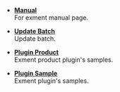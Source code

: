 - **[Manual](https://github.com/exceedone/exment-manual)**  
For exment manual page.

- **[Update Batch](https://github.com/exment-git/batch-update)**  
Update batch.

- **[Plugin Product](https://github.com/exment-git/plugin-product/tree/main/document/PluginInvoiceDocument)**  
Exment product plugin's samples.

- **[Plugin Sample](https://github.com/exment-git/plugin-sample)**  
Exment plugin's samples.

